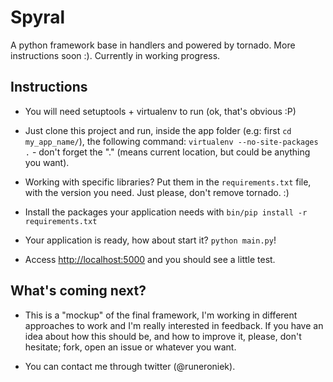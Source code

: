 Spyral
======

A python framework base in handlers and powered by tornado. More instructions soon :).
Currently in working progress.

Instructions
------------

- You will need setuptools + virtualenv to run (ok, that's obvious :P)

- Just clone this project and run, inside the app folder (e.g: first `cd my_app_name/`), the following command: `virtualenv --no-site-packages .` - don't forget the "." (means current location, but could be anything you want).

- Working with specific libraries? Put them in the `requirements.txt` file, with the version you need. Just please, don't remove tornado. :)

- Install the packages your application needs with `bin/pip install -r requirements.txt`

- Your application is ready, how about start it? `python main.py`!

- Access [http://localhost:5000](http://localhost:5000) and you should see a little test.

What's coming next?
------------------

- This is a "mockup" of the final framework, I'm working in different approaches to work and I'm really interested in feedback. If you have an idea about how this should be, and how to improve it, please, don't hesitate; fork, open an issue or whatever you want.

- You can contact me through twitter (@runeroniek).
